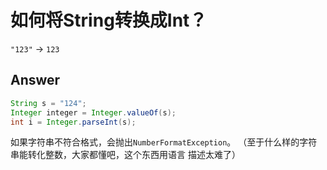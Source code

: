 # 如何将String转换成Int？
`"123"` -> `123`

## Answer
``` java
String s = "124";
Integer integer = Integer.valueOf(s);
int i = Integer.parseInt(s);
```
如果字符串不符合格式，会抛出`NumberFormatException`。
（至于什么样的字符串能转化整数，大家都懂吧，这个东西用语言
描述太难了）

